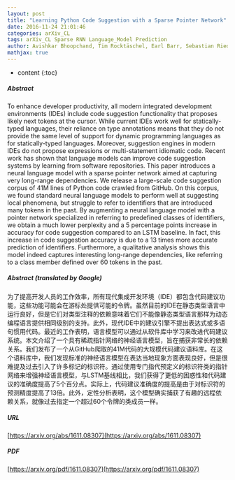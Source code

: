 ```yaml
---
layout: post
title: "Learning Python Code Suggestion with a Sparse Pointer Network"
date: 2016-11-24 21:01:46
categories: arXiv_CL
tags: arXiv_CL Sparse RNN Language_Model Prediction
author: Avishkar Bhoopchand, Tim Rocktäschel, Earl Barr, Sebastian Riedel
mathjax: true
---
```


* content
{:toc}

##### Abstract
To enhance developer productivity, all modern integrated development environments (IDEs) include code suggestion functionality that proposes likely next tokens at the cursor. While current IDEs work well for statically-typed languages, their reliance on type annotations means that they do not provide the same level of support for dynamic programming languages as for statically-typed languages. Moreover, suggestion engines in modern IDEs do not propose expressions or multi-statement idiomatic code. Recent work has shown that language models can improve code suggestion systems by learning from software repositories. This paper introduces a neural language model with a sparse pointer network aimed at capturing very long-range dependencies. We release a large-scale code suggestion corpus of 41M lines of Python code crawled from GitHub. On this corpus, we found standard neural language models to perform well at suggesting local phenomena, but struggle to refer to identifiers that are introduced many tokens in the past. By augmenting a neural language model with a pointer network specialized in referring to predefined classes of identifiers, we obtain a much lower perplexity and a 5 percentage points increase in accuracy for code suggestion compared to an LSTM baseline. In fact, this increase in code suggestion accuracy is due to a 13 times more accurate prediction of identifiers. Furthermore, a qualitative analysis shows this model indeed captures interesting long-range dependencies, like referring to a class member defined over 60 tokens in the past.

##### Abstract (translated by Google)
为了提高开发人员的工作效率，所有现代集成开发环境（IDE）都包含代码建议功能，这些功能可能会在游标处提供可能的令牌。虽然目前的IDE在静态类型语言中运行良好，但是它们对类型注释的依赖意味着它们不能像静态类型语言那样为动态编程语言提供相同级别的支持。此外，现代IDE中的建议引擎不提出表达式或多语句惯用代码。最近的工作表明，语言模型可以通过从软件库中学习来改进代码建议系统。本文介绍了一个具有稀疏指针网络的神经语言模型，旨在捕获非常长的依赖关系。我们发布了一个从GitHub爬取的41M代码的大规模代码建议语料库。在这个语料库中，我们发现标准的神经语言模型在表达当地现象方面表现良好，但是很难提及过去引入了许多标记的标识符。通过使用专门指代预定义的标识符类的指针网络来增强神经语言模型，与LSTM基线相比，我们获得了更低的困惑性和代码建议的准确度提高了5个百分点。实际上，代码建议准确度的提高是由于对标识符的预测精度提高了13倍。此外，定性分析表明，这个模型确实捕获了有趣的远程依赖关系，就像过去指定一个超过60个令牌的类成员一样。

##### URL
[https://arxiv.org/abs/1611.08307](https://arxiv.org/abs/1611.08307)

##### PDF
[https://arxiv.org/pdf/1611.08307](https://arxiv.org/pdf/1611.08307)

